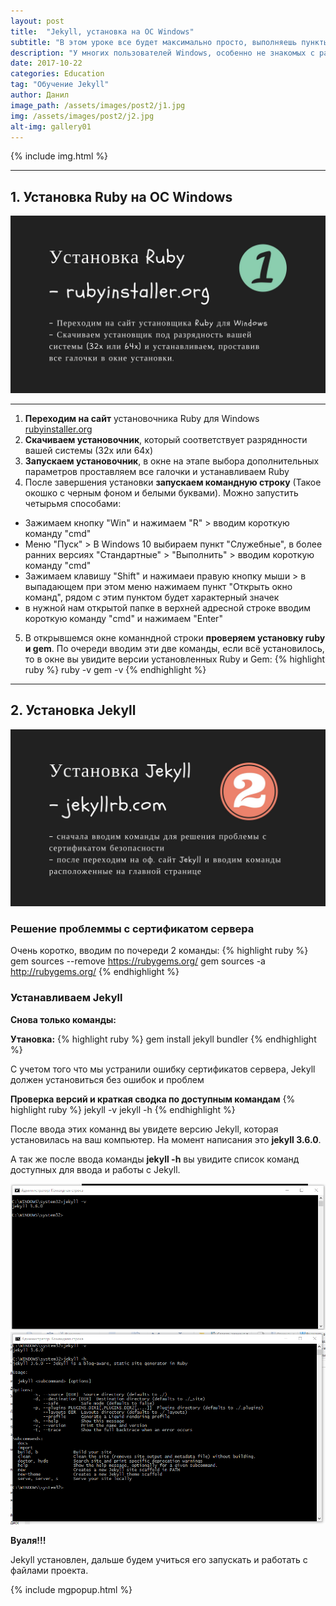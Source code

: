 ```yaml
---
layout: post
title:  "Jekyll, установка на ОС Windows"
subtitle: "В этом уроке все будет максимально просто, выполняешь пункты инструкции, получаешь профит."
description: "У многих пользователей Windows, особенно не знакомых с работой в терминале и командной строке, установка Jekyll может оказаться веской причиной отказаться от его изучения, так как это немного сложнее чем установка этого генератора на Linux и Mac."
date: 2017-10-22
categories: Education
tag: "Обучение Jekyll"
author: Данил
image_path: /assets/images/post2/j1.jpg
img: /assets/images/post2/j2.jpg
alt-img: gallery01
---
```


{% include img.html %}

----------

## 1. Установка Ruby на ОС Windows

<a href="/assets/images/post2/j3.jpg" class="library item">
  <img src="/assets/images/post2/j3.jpg" alt="step1 histat.ml-post2">
</a>

----------

1. **Переходим на сайт** установочника Ruby для Windows <a href="https://rubyinstaller.org/" target="_blank">rubyinstaller.org</a>
2. **Скачиваем установочник**, который соответствует разряднности вашей системы (32x или 64x)
3. **Запускаем установочник**, в окне на этапе выбора дополнительных параметров проставляем все галочки и устанавливаем Ruby
4. После завершения установки **запускаем командную строку** (Такое окошко с черным фоном и белыми буквами). Можно запустить четырьмя способами:
- Зажимаем кнопку "Win" и нажимаем "R" > вводим короткую команду "cmd"
- Меню "Пуск" > В Windows 10 выбираем пункт "Служебные", в более ранних версиях "Стандартные" > "Выполнить" > вводим короткую команду "cmd"
- Зажимаем клавишу "Shift" и нажимаеи правую кнопку мыши > в выпадающем при этом меню нажимаем пункт "Открыть окно команд", рядом с этим пунктом будет характерный значек
- в нужной нам открытой папке в верхней адресной строке вводим короткую команду "cmd" и нажимаем "Enter"

5. В открывшемся окне команндной строки **проверяем установку ruby и gem**. По очереди вводим эти две команды, если всё установилось, то в окне вы увидите версии установленных Ruby и Gem:
	{% highlight ruby %} 
	 	ruby -v
		gem -v
	{% endhighlight %}

----------

## 2. Установка Jekyll

<a href="/assets/images/post2/j4.jpg" class="library item">
  <img src="/assets/images/post2/j4.jpg" alt="step2 histat.ml-post2">
</a>

### Решение проблеммы с сертификатом сервера

Очень коротко, вводим по почереди 2 команды:
	{% highlight ruby %} 
	 	gem sources --remove https://rubygems.org/
		gem sources -a http://rubygems.org/
	{% endhighlight %}

### Устанавливаем Jekyll

**Снова только команды:**

**Утановка:**
	{% highlight ruby %} 
	 	gem install jekyll bundler
	{% endhighlight %}

С учетом того что мы устранили ошибку сертификатов сервера, Jekyll должен установиться без ошибок и проблем

**Проверка версий и краткая сводка по доступным командам**
	{% highlight ruby %} 
	 	jekyll -v
	 	jekyll -h
	{% endhighlight %}

После ввода этих команнд вы увидете версию Jekyll, которая установилась на ваш компьютер. На момент написания это **jekyll 3.6.0**.

А так же после ввода команды **jekyll -h** вы увидите список команд доступных для ввода и работы с Jekyll.

<a href="/assets/images/post2/j5.png" class="library item">
  <img src="/assets/images/post2/j5.png" alt="step3 histat.ml-post2">
</a>

<a href="/assets/images/post2/j6.png" class="library item">
  <img src="/assets/images/post2/j6.png" alt="step4 histat.ml-post2">
</a>

**Вуаля!!!** 

Jekyll установлен, дальше будем учиться его запускать и работать с файлами проекта.

{% include mgpopup.html %}